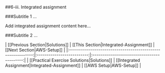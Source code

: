 ##6-iii. Integrated assignment

###Subtitle 1 ...

Add integrated assignment content here...

###Subtitle 2 ...


| [[Previous Section|Solutions]]       | [[This Section|Integrated-Assignment]] | [[Next Section|AWS-Setup]]   |
|:------------------------------------------------------------:|:--------------------------:|:-------------------------------------------:|
| [[Practical Exercise Solutions|Solutions]] | [[Integrated Assignment|Integrated-Assignment]]    | [[AWS Setup|AWS-Setup]] |